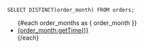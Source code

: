 ```order_months
SELECT DISTINCT(order_month) FROM orders;
```

<ul>
{#each order_months as { order_month }}
	<li>
		<a href="/{order_month.getTime()}/">{order_month.getTime()}</a>
	</li>
{/each}
</ul>
